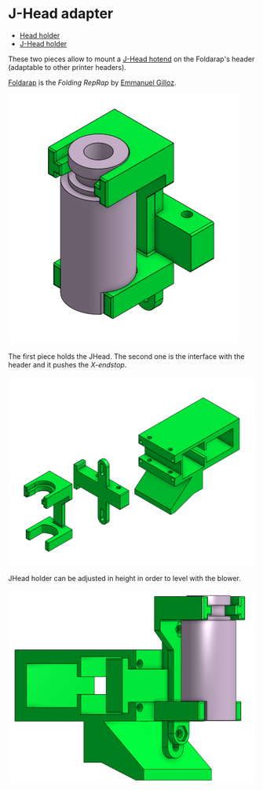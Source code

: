 # J-Head adapter

  * [Head holder][STL01]
  * [J-Head holder][STL02]

These two pieces allow to mount a [J-Head hotend][JHE01] on the Foldarap's header (adaptable to other printer headers).

[Foldarap][FOL01] is the _Folding RepRap_ by [Emmanuel Gilloz][EMM01].

![Assembled JHead](01_assembled.png)

The first piece holds the JHead. The second one is the interface with the header and it pushes the _X-endstop_.

![Disassembled pieces](02_disassembled.png)

JHead holder can be adjusted in height in order to level with the blower.

![Assembled to Foldarap's header](03_foldarap_view.png)


[EMM01]: http://watsdesign.blogspot.nl/
[FOL01]: http://reprap.org/wiki/FoldaRap
[JHE01]: http://reprap.org/wiki/J_Head_Nozzle
[STL01]: head_holder.stl
[STL02]: jhead_holder.stl
